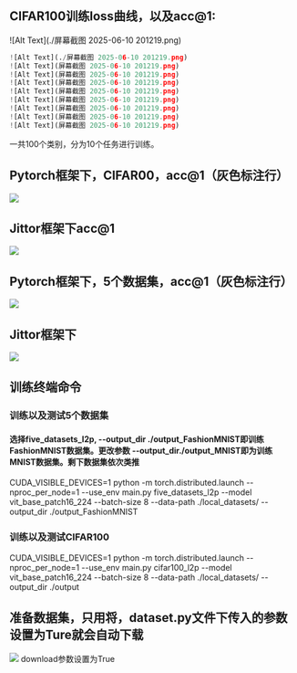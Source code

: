 ## CIFAR100训练loss曲线，以及acc@1:
![Alt Text](./屏幕截图 2025-06-10 201219.png)
```python
![Alt Text](./屏幕截图 2025-06-10 201219.png)
![Alt Text](屏幕截图 2025-06-10 201219.png)
![Alt Text](屏幕截图 2025-06-10 201219.png)
![Alt Text](屏幕截图 2025-06-10 201219.png)
![Alt Text](屏幕截图 2025-06-10 201219.png)
![Alt Text](屏幕截图 2025-06-10 201219.png)
![Alt Text](屏幕截图 2025-06-10 201219.png)
![Alt Text](屏幕截图 2025-06-10 201219.png)
![Alt Text](屏幕截图 2025-06-10 201219.png)

```

一共100个类别，分为10个任务进行训练。

## Pytorch框架下，CIFAR00，acc@1（灰色标注行）

![](C:\Users\26658\AppData\Roaming\marktext\images\2025-06-10-19-16-01-image.png)

## Jittor框架下acc@1

![](C:\Users\26658\AppData\Roaming\marktext\images\2025-06-10-19-17-32-image.png)

## Pytorch框架下，5个数据集，acc@1（灰色标注行）

![](C:\Users\26658\AppData\Roaming\marktext\images\2025-06-10-19-18-46-image.png)

## Jittor框架下

![](C:\Users\26658\AppData\Roaming\marktext\images\2025-06-10-19-20-05-image.png)

## 训练终端命令

### 训练以及测试5个数据集

#### 选择five_datasets_l2p, --output_dir ./output_FashionMNIST即训练FashionMNIST数据集。更改参数 --output_dir./output_MNIST即为训练MNIST数据集。剩下数据集依次类推

CUDA_VISIBLE_DEVICES=1 python -m torch.distributed.launch --nproc_per_node=1 --use_env main.py five_datasets_l2p --model vit_base_patch16_224 --batch-size 8 --data-path ./local_datasets/ --output_dir ./output_FashionMNIST

### 训练以及测试CIFAR100

CUDA_VISIBLE_DEVICES=1 python -m torch.distributed.launch --nproc_per_node=1 --use_env main.py cifar100_l2p --model vit_base_patch16_224 --batch-size 8 --data-path ./local_datasets/ --output_dir ./output

## 准备数据集，只用将，dataset.py文件下传入的参数设置为Ture就会自动下载

![](C:\Users\26658\AppData\Roaming\marktext\images\2025-06-10-19-47-33-image.png)
download参数设置为True

